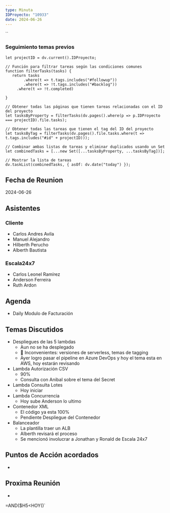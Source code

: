 ```yaml
---
type: Minuta
IDProyecto: "10933"
date: 2024-06-26
---
```

``

### Seguimiento temas previos
```dataviewjs
let projectID = dv.current().IDProyecto;

// Función para filtrar tareas según las condiciones comunes
function filterTasks(tasks) {
   return tasks
        .where(t => t.tags.includes("#followup"))
        .where(t => !t.tags.includes("#backlog"))
     .where(t => !t.completed)
        
}

// Obtener todas las páginas que tienen tareas relacionadas con el ID del proyecto
let tasksByProperty = filterTasks(dv.pages().where(p => p.IDProyecto === projectID).file.tasks);

// Obtener todas las tareas que tienen el tag del ID del proyecto
let tasksByTag = filterTasks(dv.pages().file.tasks.where(t => t.tags.includes("#id" + projectID)));

// Combinar ambas listas de tareas y eliminar duplicados usando un Set
let combinedTasks = [...new Set([...tasksByProperty, ...tasksByTag])];

// Mostrar la lista de tareas
dv.taskList(combinedTasks, { asOf: dv.date("today") });
 ```
## Fecha de Reunion
2024-06-26

## Asistentes

### Cliente
* Carlos Andres Avila
* Manuel Alejandro
* Hilberth Perucho
* Alberth Bautista
### Escala24x7
- Carlos Leonel Ramírez
-  Anderson Ferreira
- Ruth Ardon

## Agenda
* Daily Modulo de Facturación
## Temas Discutidos
*  Despliegues de las 5 lambdas
	* Aun no se ha desplegado
	* 🚩 Inconvenientes: versiones de serverless, temas de tagging
	* Ayer logro pasar el pipeline en Azure DevOps y hoy el tema esta en AWS, hoy estarán revisando
* Lambda Autorización CSV
	* 90%
	* Consulta con Anibal sobre el tema del Secret
* Lambda Consulta Lotes
	* Hoy iniciar
* Lambda Concurrencia
	* Hoy sube Anderson lo ultimo
* Contenedor XML
	* El código ya esta 100%
	* Pendiente Despliegue del Contenedor
*  Balanceador
	* La plantilla traer un ALB
	* Alberth revisará el proceso
	* Se mencionó involucrar a Jonathan y Ronald de Escala 24x7
  

## Puntos de Acción acordados
*  

## Proxima Reunión
*   



  
=AND($H5<HOY()`